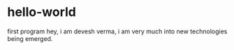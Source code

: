 # hello-world
first program
hey, i am devesh verma, i am very much into new technologies being emerged.
